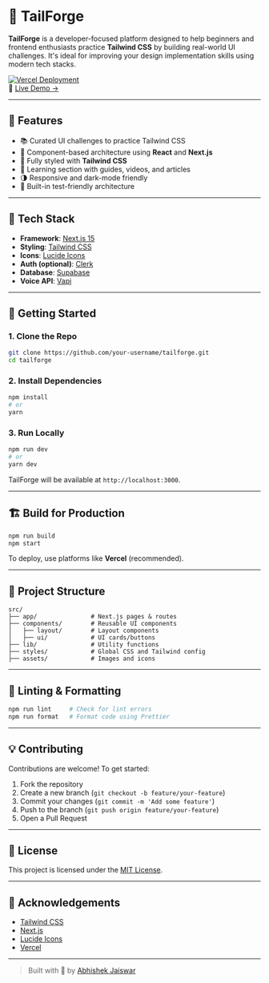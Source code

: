# 🚀 TailForge

**TailForge** is a developer-focused platform designed to help beginners and frontend enthusiasts practice **Tailwind CSS** by building real-world UI challenges. It's ideal for improving your design implementation skills using modern tech stacks.

[![Vercel Deployment](https://vercelbadge.vercel.app/api/abhishek-jaiswar/tailforge)](https://tailforge.vercel.app)  
🔗 [Live Demo →](https://tailforge.vercel.app)

---

## 🧠 Features

- 📚 Curated UI challenges to practice Tailwind CSS
- 🧩 Component-based architecture using **React** and **Next.js**
- 🎨 Fully styled with **Tailwind CSS**
- 🧠 Learning section with guides, videos, and articles
- 🌗 Responsive and dark-mode friendly
- 🧪 Built-in test-friendly architecture

---

## 🔧 Tech Stack

- **Framework**: [Next.js 15](https://nextjs.org)
- **Styling**: [Tailwind CSS](https://tailwindcss.com)
- **Icons**: [Lucide Icons](https://lucide.dev)
- **Auth (optional)**: [Clerk](https://clerk.dev)
- **Database**: [Supabase](https://supabase.io)
- **Voice API**: [Vapi](https://vapi.ai)

---

## 🚀 Getting Started

### 1. Clone the Repo

```bash
git clone https://github.com/your-username/tailforge.git
cd tailforge
````

### 2. Install Dependencies

```bash
npm install
# or
yarn
```

### 3. Run Locally

```bash
npm run dev
# or
yarn dev
```

TailForge will be available at `http://localhost:3000`.

---

## 🏗️ Build for Production

```bash
npm run build
npm start
```

To deploy, use platforms like **Vercel** (recommended).

---

## 📁 Project Structure

```
src/
├── app/               # Next.js pages & routes
├── components/        # Reusable UI components
│   ├── layout/        # Layout components
│   ├── ui/            # UI cards/buttons
├── lib/               # Utility functions
├── styles/            # Global CSS and Tailwind config
├── assets/            # Images and icons
```

---

## 🧪 Linting & Formatting

```bash
npm run lint     # Check for lint errors
npm run format   # Format code using Prettier
```

---

## 💡 Contributing

Contributions are welcome! To get started:

1. Fork the repository
2. Create a new branch (`git checkout -b feature/your-feature`)
3. Commit your changes (`git commit -m 'Add some feature'`)
4. Push to the branch (`git push origin feature/your-feature`)
5. Open a Pull Request

---

## 📜 License

This project is licensed under the [MIT License](LICENSE).

---

## 🙌 Acknowledgements

* [Tailwind CSS](https://tailwindcss.com)
* [Next.js](https://nextjs.org)
* [Lucide Icons](https://lucide.dev)
* [Vercel](https://vercel.com)

---

> Built with 💙 by [Abhishek Jaiswar](https://github.com/abhijaiswar)

```
